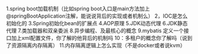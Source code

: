 1.spring boot加载机制（比如spring boot入口是main方法加上@springBootApplication注解，能说说背后的实现或者机制么）
2，IOC是怎么初始化的
3.Spring初始化bean的扩展点
4.AOP原理
5.JDK动态代理
6.JDK静态代理
7.类加载器和双亲委派
8.异步编程、及最核心的概念
9.mybatis 定义一个接口加上xml配置文件，你了解的他背后的机制吗
10：多租户的概念你了解吗（说到了资源隔离内存隔离）
11.内存隔离逻辑上怎么实现（不是docker或者说kvm）